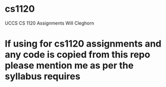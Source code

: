 # cs1120
UCCS CS 1120 Assignments 
Will Cleghorn
# If using for cs1120 assignments and any code is copied from this repo please mention me as per the syllabus requires
